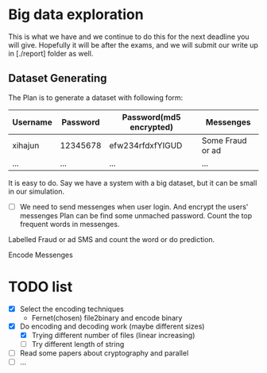 # Big data exploration

This is what we have and we continue to do this for the next deadline you will give. Hopefully it will be after the exams, and we will submit our write up in [./report] folder as well.

## Dataset Generating
The Plan is to generate a dataset with following form:

Username|Password|Password(md5 encrypted)|Messenges
---|---|---|---
xihajun|12345678|efw234rfdxfYIGUD|Some Fraud or ad
...|...|...|...

It is easy to do. Say we have a system with a big dataset, but it can be small in our simulation.
- [ ] We need to send messenges when user login. And encrypt the users' messenges 
Plan can be find some unmached password. Count the top frequent words in messenges. 

Labelled Fraud or ad SMS and count the word or do prediction.

Encode Messenges
## 
# TODO list
- [x] Select the encoding techniques 
  - Fernet(chosen) file2binary and encode binary
- [x] Do encoding and decoding work (maybe different sizes)
  - [x] Trying different number of files (linear increasing)
  - [ ] Try different length of string
- [ ] Read some papers about cryptography and parallel
- [ ] ...
